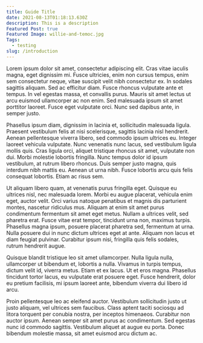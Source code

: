 ```yaml
---
title: Guide Title
date: 2021-08-13T01:18:13.630Z
description: This is a description
Featured Post: true
Featured Image: willie-and-temoc.jpg
Tags:
  - testing
slug: /introduction
---
```


<!--StartFragment-->

Lorem ipsum dolor sit amet, consectetur adipiscing elit. Cras vitae iaculis magna, eget dignissim mi. Fusce ultricies, enim non cursus tempus, enim sem consectetur neque, vitae suscipit velit nibh consectetur ex. In sodales sagittis aliquam. Sed ac efficitur diam. Fusce rhoncus vulputate ante et tempus. In vel egestas massa, et convallis purus. Mauris sit amet lectus ut arcu euismod ullamcorper ac non enim. Sed malesuada ipsum sit amet porttitor laoreet. Fusce eget vulputate orci. Nunc sed dapibus ante, in semper justo.

Phasellus ipsum diam, dignissim in lacinia et, sollicitudin malesuada ligula. Praesent vestibulum felis at nisi scelerisque, sagittis lacinia nisl hendrerit. Aenean pellentesque viverra libero, sed commodo ipsum ultrices eu. Integer laoreet vehicula vulputate. Nunc venenatis nunc lacus, sed vestibulum ligula mollis quis. Cras ligula orci, aliquet tristique rhoncus sit amet, vulputate non dui. Morbi molestie lobortis fringilla. Nunc tempus dolor id ipsum vestibulum, at rutrum libero rhoncus. Duis semper justo magna, quis interdum nibh mattis eu. Aenean ut urna nibh. Fusce lobortis arcu quis felis consequat lobortis. Etiam ac risus sem.

Ut aliquam libero quam, at venenatis purus fringilla eget. Quisque eu ultrices nisl, nec malesuada lorem. Morbi eu augue placerat, vehicula enim eget, auctor velit. Orci varius natoque penatibus et magnis dis parturient montes, nascetur ridiculus mus. Aliquam at enim sit amet purus condimentum fermentum sit amet eget metus. Nullam a ultrices velit, sed pharetra erat. Fusce vitae erat tempor, tincidunt urna non, maximus turpis. Phasellus magna ipsum, posuere placerat pharetra sed, fermentum at urna. Nulla posuere dui in nunc dictum ultrices eget at ante. Aliquam non lacus et diam feugiat pulvinar. Curabitur ipsum nisi, fringilla quis felis sodales, rutrum hendrerit augue.

Quisque blandit tristique leo sit amet ullamcorper. Nulla ligula nulla, ullamcorper ut bibendum et, lobortis a nulla. Vivamus in turpis tempus, dictum velit id, viverra metus. Etiam et ex lacus. Ut et eros magna. Phasellus tincidunt tortor lacus, eu vulputate erat posuere eget. Fusce hendrerit, dolor eu pretium facilisis, mi ipsum laoreet ante, bibendum viverra dui libero id arcu.

Proin pellentesque leo ac eleifend auctor. Vestibulum sollicitudin justo ut justo aliquam, vel ultrices sem faucibus. Class aptent taciti sociosqu ad litora torquent per conubia nostra, per inceptos himenaeos. Curabitur non auctor ipsum. Aenean semper sit amet purus ac condimentum. Sed egestas nunc id commodo sagittis. Vestibulum aliquet at augue eu porta. Donec bibendum molestie massa, sit amet euismod arcu dictum ac.

<!--EndFragment-->
